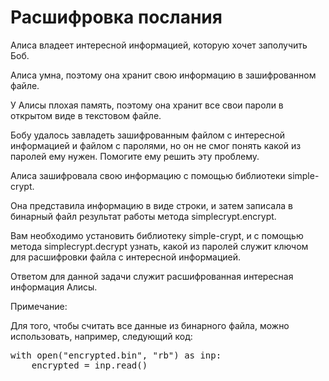 <h1>Расшифровка послания</h1>
<p>Алиса владеет интересной информацией, которую хочет заполучить Боб.</p>
<p>Алиса умна, поэтому она хранит свою информацию в зашифрованном файле.</p>
<p>У Алисы плохая память, поэтому она хранит все свои пароли в открытом виде в текстовом файле.</p>
<p>Бобу удалось завладеть зашифрованным файлом с интересной информацией и файлом с паролями, но он не смог понять какой из паролей ему нужен. Помогите ему решить эту проблему.</p>
<p>Алиса зашифровала свою информацию с помощью библиотеки simple-crypt.</p>
<p>Она представила информацию в виде строки, и затем записала в бинарный файл результат работы метода simplecrypt.encrypt.</p>
<p>Вам необходимо установить библиотеку simple-crypt, и с помощью метода simplecrypt.decrypt узнать, какой из паролей служит ключом для расшифровки файла с интересной информацией.</p>
<p>Ответом для данной задачи служит расшифрованная интересная информация Алисы.</p>
<p>Примечание:</p>
<p>Для того, чтобы считать все данные из бинарного файла, можно использовать, например, следующий код:</p>
<pre>
with open("encrypted.bin", "rb") as inp:
    encrypted = inp.read()
</pre>